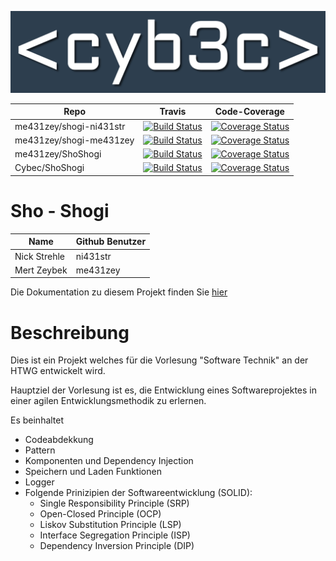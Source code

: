![GitHub Logo](./cybec.png) 


Repo         | Travis   | Code-Coverage
--- | ---| ---
me431zey/shogi-ni431str | [![Build Status](https://travis-ci.org/me431zey/ShoShogi.svg?branch=shogi-ni431str)](https://travis-ci.org/me431zey/ShoShogi) | [![Coverage Status](https://coveralls.io/repos/github/me431zey/ShoShogi/badge.svg?branch=shogi-ni431str)](https://coveralls.io/github/me431zey/ShoShogi?branch=shogi-ni431str)
me431zey/shogi-me431zey | [![Build Status](https://travis-ci.org/me431zey/ShoShogi.svg?branch=shogi-me431zey)](https://travis-ci.org/me431zey/ShoShogi) | [![Coverage Status](https://coveralls.io/repos/github/me431zey/ShoShogi/badge.svg?branch=shogi-me431zey)](https://coveralls.io/github/me431zey/ShoShogi?branch=shogi-me431zey)
me431zey/ShoShogi       | [![Build Status](https://travis-ci.org/me431zey/ShoShogi.svg?branch=master)](https://travis-ci.org/me431zey/ShoShogi)         | [![Coverage Status](https://coveralls.io/repos/github/me431zey/ShoShogi/badge.svg?branch=shogi)](https://coveralls.io/github/me431zey/ShoShogi?branch=shogi)
Cybec/ShoShogi          | [![Build Status](https://travis-ci.org/Cybec/ShoShogi.svg?branch=master)](https://travis-ci.org/Cybec/ShoShogi)               | [![Coverage Status](https://coveralls.io/repos/github/Cybec/ShoShogi/badge.svg)](https://coveralls.io/github/Cybec/ShoShogi)



# Sho - Shogi


Name         | Github Benutzer
--- | ---
Nick Strehle | ni431str
Mert Zeybek | me431zey

Die Dokumentation zu diesem Projekt finden Sie [hier](./Dokumentation.md)



Beschreibung
=========================
Dies ist ein Projekt welches für die Vorlesung "Software Technik" an der HTWG entwickelt wird.


Hauptziel der Vorlesung ist es, die Entwicklung eines Softwareprojektes in einer agilen Entwicklungsmethodik zu erlernen.

Es beinhaltet

- Codeabdekkung
- Pattern
- Komponenten und Dependency Injection
- Speichern und Laden Funktionen
- Logger
- Folgende Prinizipien der Softwareentwicklung (SOLID):
	- Single Responsibility Principle (SRP)
	- Open-Closed Principle (OCP)
	- Liskov Substitution Principle (LSP)
	- Interface Segregation Principle (ISP)
	- Dependency Inversion Principle (DIP)